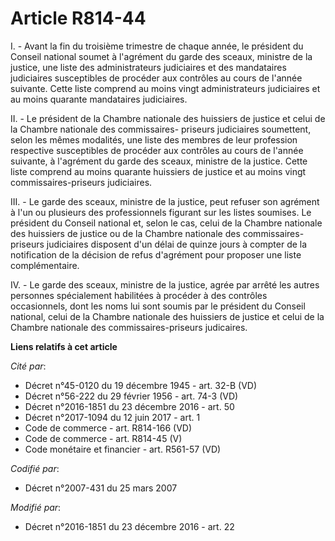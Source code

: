 # Article R814-44

I.  -  Avant la fin du troisième trimestre de chaque année, le président du Conseil national soumet à l'agrément du garde des
sceaux, ministre de la justice, une liste des administrateurs judiciaires et des mandataires judiciaires susceptibles de
procéder aux contrôles au cours de l'année suivante. Cette liste comprend au moins vingt administrateurs judiciaires et au
moins quarante mandataires judiciaires.

II.  -  Le président de la Chambre nationale des huissiers de justice et celui de la Chambre nationale des commissaires-
priseurs judiciaires soumettent, selon les mêmes modalités, une liste des membres de leur profession respective susceptibles
de procéder aux contrôles au cours de l'année suivante, à l'agrément du garde des sceaux, ministre de la justice. Cette liste
comprend au moins quarante huissiers de justice et au moins vingt commissaires-priseurs judiciaires.

III.  -  Le garde des sceaux, ministre de la justice, peut refuser son agrément à l'un ou plusieurs des professionnels
figurant sur les listes soumises. Le président du Conseil national et, selon le cas, celui de la Chambre nationale des
huissiers de justice ou de la Chambre nationale des commissaires-priseurs judiciaires disposent d'un délai de quinze jours à
compter de la notification de la décision de refus d'agrément pour proposer une liste complémentaire.

IV.  -  Le garde des sceaux, ministre de la justice, agrée par arrêté les autres personnes spécialement habilitées à procéder
à des contrôles occasionnels, dont les noms lui sont soumis par le président du Conseil national, celui de la Chambre
nationale des huissiers de justice et celui de la Chambre nationale des commissaires-priseurs judicaires.

**Liens relatifs à cet article**

_Cité par_:

  - Décret n°45-0120 du 19 décembre 1945 - art. 32-B (VD)
  - Décret n°56-222 du 29 février 1956 - art. 74-3 (VD)
  - Décret n°2016-1851 du 23 décembre 2016 - art. 50
  - Décret n°2017-1094 du 12 juin 2017 - art. 1
  - Code de commerce - art. R814-166 (VD)
  - Code de commerce - art. R814-45 (V)
  - Code monétaire et financier - art. R561-57 (VD)

_Codifié par_:

  - Décret n°2007-431 du 25 mars 2007

_Modifié par_:

  - Décret n°2016-1851 du 23 décembre 2016 - art. 22
